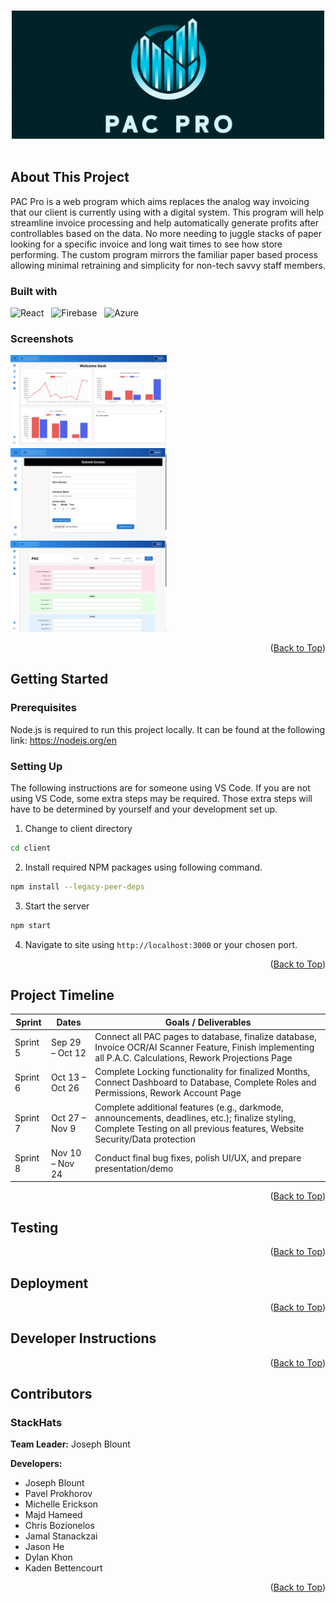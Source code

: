 <a id="top"></a>

<br />

<!-- Project logo. Replace with offical one. -->
<div align="center">
  <a href="https://github.com/JoeyBlount/PAC-Pro">
    <img src="./readme_images/logo_with_background.png" width="500" />
  </a>
</div>

<br />

## About This Project

<!-- About this project text below --> 
<p>PAC Pro is a web program which aims replaces the analog way invoicing that our client is currently using with a digital system. This program will help streamline invoice processing and help automatically generate profits after controllables based on the data. No more needing to juggle stacks of paper looking for a specific invoice and long wait times to see how store performing. The custom program mirrors the familiar paper based process allowing minimal retraining and simplicity for non-tech savvy staff members.</p> 

### Built with 
<!-- List tools used for this project -->
![React](https://img.shields.io/badge/react-%2320232a.svg?style=for-the-badge&logo=react&logoColor=%2361DAFB) &nbsp; ![Firebase](https://img.shields.io/badge/firebase-a08021?style=for-the-badge&logo=firebase&logoColor=ffcd34) &nbsp; ![Azure](https://img.shields.io/badge/azure-%230072C6.svg?style=for-the-badge&logo=microsoftazure&logoColor=white)

### Screenshots
<!-- Inset example Screens images -->

<img src="./readme_images/2025-04-26_21-09-46.png" width="250"/> &nbsp; <img src="./readme_images/2025-04-27_20-03-30.png" width="250"/> &nbsp; <img src="./readme_images/2025-04-27_20-08-47.png" width="250"/>

<p align="right"> (<a href="#top">Back to Top</a>) </p>

## Getting Started

<!-- How to set up text below -->
### Prerequisites
Node.js is required to run this project locally. It can be found at the following link: https://nodejs.org/en

### Setting Up
The following instructions are for someone using VS Code. If you are not using VS Code, some extra steps may be required. Those extra steps will have to be determined by yourself and your development set up.

1. Change to client directory
```sh
cd client
```

2. Install required NPM packages using following command.
```sh
npm install --legacy-peer-deps
```

3. Start the server
```sh
npm start
```

4. Navigate to site using `http://localhost:3000` or your chosen port.


<p align="right"> (<a href="#top">Back to Top</a>) </p>

## Project Timeline

<table>
  <thead>
    <tr>
      <th>Sprint</th>
      <th>Dates</th>
      <th>Goals / Deliverables</th>
    </tr>
  </thead>
  <tbody>
    <tr>
      <td>Sprint 5</td>
      <td>Sep 29 – Oct 12</td>
      <td>Connect all PAC pages to database, finalize database, Invoice OCR/AI Scanner Feature, Finish implementing all P.A.C. Calculations, Rework Projections Page</td>
    </tr>
    <tr>
      <td>Sprint 6</td>
      <td>Oct 13 – Oct 26</td>
      <td>Complete Locking functionality for finalized Months, Connect Dashboard to Database, Complete Roles and Permissions, Rework Account Page</td>
    </tr>
    <tr>
      <td>Sprint 7</td>
      <td>Oct 27 – Nov 9</td>
      <td>Complete additional features (e.g., darkmode, announcements, deadlines, etc.); finalize styling, Complete Testing on all previous features, Website Security/Data protection</td>
    </tr>
    <tr>
      <td>Sprint 8</td>
      <td>Nov 10 – Nov 24</td>
      <td>Conduct final bug fixes, polish UI/UX, and prepare presentation/demo</td>
    </tr>
  </tbody>
</table>

<p align="right"> (<a href="#top">Back to Top</a>) </p>

## Testing

<!-- Reserve for 191 -->

<p align="right"> (<a href="#top">Back to Top</a>) </p>

## Deployment

<!-- Reserve for 191 -->

<p align="right"> (<a href="#top">Back to Top</a>) </p>

## Developer Instructions

<!-- Reserve for 191 -->

<p align="right"> (<a href="#top">Back to Top</a>) </p>

## Contributors

<h3>StackHats</h3>

<p><strong>Team Leader:</strong> Joseph Blount</p>

<p><strong>Developers:</strong></p>
<ul>
  <li>Joseph Blount</li>
  <li>Pavel Prokhorov</li>
  <li>Michelle Erickson</li>
  <li>Majd Hameed</li>
  <li>Chris Bozionelos</li>
  <li>Jamal Stanackzai</li>
  <li>Jason He</li>
  <li>Dylan Khon</li>
  <li>Kaden Bettencourt</li>
</ul>

<p align="right"> (<a href="#top">Back to Top</a>) </p>
